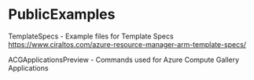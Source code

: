 # PublicExamples

TemplateSpecs - Example files for Template Specs\
https://www.ciraltos.com/azure-resource-manager-arm-template-specs/

ACGApplicationsPreview - Commands used for Azure Compute Gallery Applications
